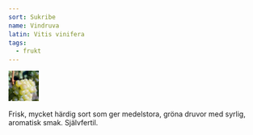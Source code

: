 ```yaml
---
sort: Sukribe
name: Vindruva
latin: Vitis vinifera
tags:
  - frukt
---
```


<img src="/img/vitis-vinifera-sukribe.jpg" width="60" data-srcset="1x, 1.5x, 2x" alt="Vitis vinifera" data-attribution="https://commons.wikimedia.org/wiki/File:Rieslingtrauben.jpg">

Frisk, mycket härdig sort som ger medelstora, gröna druvor med syrlig, aromatisk smak. Självfertil.
